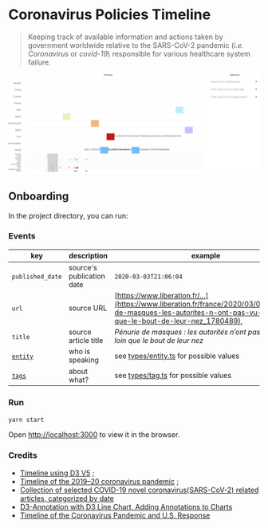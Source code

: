 # Coronavirus Policies Timeline

> Keeping track of available information and actions taken by government worldwide relative to the SARS-CoV-2 pandemic (_i.e._ _Coronavirus_ or _covid-19_) responsible for various healthcare system failure.

[![preview](./preview.png)](./preview.png)

## Onboarding

In the project directory, you can run:

### Events

| key                             | description               | example                                                                                                                                                             |
| ------------------------------ | ------------------------- | ------------------------------------------------------------------------------------------------------------------------------------------------------------------- |
| `published_date`                | source's publication date | `2020-03-03T21:06:04`                                                                                                                                               |
| `url`                           | source URL                | [https://www.liberation.fr/…](https://www.liberation.fr/france/2020/03/03/penurie-de-masques-les-autorites-n-ont-pas-vu-plus-loin-que-le-bout-de-leur-nez_1780489), |
| `title`                         | source article title      | _Pénurie de masques : les autorités n’ont pas vu plus loin que le bout de leur nez_                                                                                 |
| [`entity`](src/types/entity.ts) | who is speaking           | see [types/entity.ts](src/types/entity.ts) for possible values                                                                                                      |
| [`tags`](src/types/tag.ts)      | about what?               | see [types/tag.ts](src/types/tag.ts) for possible values                                                                                                            |

### Run

    yarn start

<!-- make serve-backend
make serve-frontend -->

Open [http://localhost:3000](http://localhost:3000) to view it in the browser.

### Credits

* [Timeline using D3 V5](https://observablehq.com/@ltmylinh/timeline-using-d3-v5) ;
* [Timeline of the 2019–20 coronavirus pandemic](https://www.wikiwand.com/en/Timeline_of_the_2019%E2%80%9320_coronavirus_pandemic) ;
* [Collection of selected COVID-19 novel coronavirus(SARS-CoV-2) related articles, categorized by date](https://www.covid19-archive.com/)
* [D3-Annotation with D3 Line Chart, Adding Annotations to Charts](https://observablehq.com/@hydrosquall/d3-annotation-with-d3-line-chart)
* [Timeline of the Coronavirus Pandemic and U.S. Response](https://www.justsecurity.org/69650/timeline-of-the-coronavirus-pandemic-and-u-s-response/)